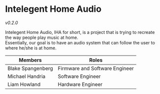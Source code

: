 <h1>Intelegent Home Audio</h1>
<i>v0.2.0</i>

Intelegent Home Audio, IHA for short, is a project that is
trying to recreate the way people play music at home.<br>
Essentially, our goal is to have an audio system that can follow the
user to where he/she is at home.<br>


|Members | Roles |
|--------|-------|
| Blake Spangenberg| Firmware and Software Engineer |
| Michael Handria | Software Engineer |
| Liam Howland | Hardware Engineer |

